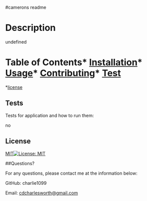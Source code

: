 #camerons readme

 # Description
 undefined
# Table of Contents* [Installation](#Installation)* [Usage](#Usage)* [Contributing](#Contributing)* [Test](#Test)
*[license](#license)

  
  ## Tests

  Tests for application and how to run them:

  no

  ## License

   [MIT](https://opensource.org/licenses/MIT)[![License: MIT](https://img.shields.io/badge/License-MIT-yellow.svg)](https://opensource.org/licenses/MIT)
   
  

  ##Questions?

  For any questions, please contact me at the information below:

  GitHub: charlie1099
  

  Email: cdcharlesworth@gmail.com
    